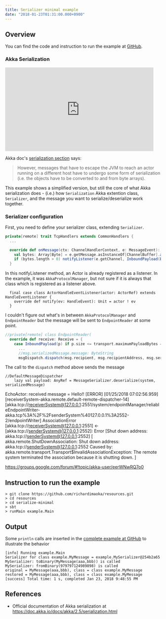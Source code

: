 ```yaml
---
title: Serializer minimal example
date: "2018-01-23T01:31:00.000+0900"
---
```


## Overview

You can find the code and instruction to run the example at [GitHub](https://github.com/richardimaoka/resources/tree/master/serialize-minimal).

### Akka Serialization

<iframe width="480" height="270"" src="https://www.youtube.com/embed/paclLCSv6NA" frameborder="0" allow="autoplay; encrypted-media" allowfullscreen></iframe>

Akka doc's [serialization section](https://doc.akka.io/docs/akka/2.5/serialization.html) says:

> However, messages that have to escape the JVM to reach an actor running on a different host have to undergo some form of serialization (i.e. the objects have to be converted to and from byte arrays).

This example shows a simplified version, but still the core of what Akka serialization does - 
(i.e.) how `Serialization` Akka extention class, `Serializer`,
and the message you want to serialize/deserialize work together.

### Serializer configuration

First, you need to define your serializer class, extending `Serializer`.

```scala
private[remote] trait TcpHandlers extends CommonHandlers {
  ...

  override def onMessage(ctx: ChannelHandlerContext, e: MessageEvent): Unit = {
    val bytes: Array[Byte] = e.getMessage.asInstanceOf[ChannelBuffer].array()
    if (bytes.length > 0) notifyListener(e.getChannel, InboundPayload(ByteString(bytes)))
  }
```

In this notifyListener method, an Actor is already registered as a listener.
In the example, it was `AkkaProtocolManager`, but not sure if it is always that class which is registered as a listener above.

```
  final case class ActorHandleEventListener(actor: ActorRef) extends HandleEventListener {
    override def notify(ev: HandleEvent): Unit = actor ! ev
  }
```

I couldn't figure out what's in between `AkkaProtocolManager` and `EndpointReader` but
the message will be sent to `EndpointReader` at some point.

```scala
//private[remote] class EndpointReader(
  override def receive: Receive = {
    case InboundPayload(p) if p.size <= transport.maximumPayloadBytes ⇒
      ...
      //msg.serializedMessage.message: ByteString 
      msgDispatch.dispatch(msg.recipient, msg.recipientAddress, msg.serializedMessage, msg.senderOption)
```

The call to the `dispatch` method above sends the message 

```
//DefaultMessageDispatcher
    lazy val payload: AnyRef = MessageSerializer.deserialize(system, serializedMessage)
```

EchoActor: received message = Hello!!
[ERROR] [01/25/2018 07:02:56.959] [receiverSystem-akka.remote.default-remote-dispatcher-14] [akka.tcp://receiverSystem@127.0.0.1:2551/system/endpointManager/reliableEndpointWriter-akka.tcp%3A%2F%2FsenderSystem%40127.0.0.1%3A2552-2/endpointWriter] AssociationError [akka.tcp://receiverSystem@127.0.0.1:2551] <- [akka.tcp://senderSystem@127.0.0.1:2552]: Error [Shut down address: akka.tcp://senderSystem@127.0.0.1:2552] [
akka.remote.ShutDownAssociation: Shut down address: akka.tcp://senderSystem@127.0.0.1:2552
Caused by: akka.remote.transport.Transport$InvalidAssociationException: The remote system terminated the association because it is shutting down.
]

https://groups.google.com/forum/#!topic/akka-user/eerWNwRQ7o0

## Instruction to run the example
```
> git clone https://github.com/richardimaoka/resources.git
> cd resources
> cd serialize-minimal
> sbt
> runMain example.Main
```

## Output 

Some `println` calls are inserted in the [complete example at GitHub](https://github.com/richardimaoka/resources/tree/master/serialize-minimal) to illustrate the behavior

```
[info] Running example.Main
Serializer for class example.MyMessage = example.MySerializer@254b2a65
MySerializer: toBinary(MyMessage(aaa,bbb)) is called
MySerializer: fromBinary(979797124989898) is called
original = MyMessage(aaa,bbb), class = class example.MyMessage
restored = MyMessage(aaa,bbb), class = class example.MyMessage
[success] Total time: 1 s, completed Jan 23, 2018 9:48:55 PM
```

## References 

- Official documentation of Akka serialization at https://doc.akka.io/docs/akka/2.5/serialization.html
